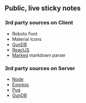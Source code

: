 ## Public, live sticky notes

### 3rd party sources on Client
- Roboto Font
- Material Icons
- [GunDB](http://gun.js.org/)
- [ReactJS](https://facebook.github.io/react/)
- [Marked](https://github.com/chjj/marked) markdown parser

### 3rd party sources on Server
- [Node](https://nodejs.org/)
- [Express](https://expressjs.com/)
- [Pug](https://pugjs.org/)
- [GunDB](http://gun.js.org/)

